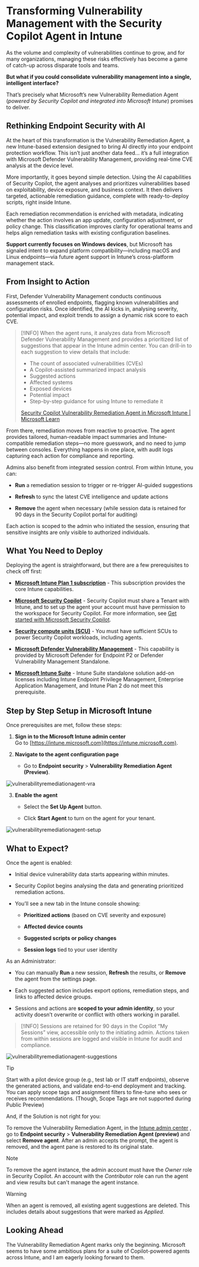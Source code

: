 # Transforming Vulnerability Management with the Security Copilot Agent in Intune

As the volume and complexity of vulnerabilities continue to grow, and for many organizations, managing these risks effectively has become a game of catch-up across disparate tools and teams.

**But what if you could consolidate vulnerability management into a single, intelligent interface?** 

That’s precisely what Microsoft’s new Vulnerability Remediation Agent (*powered by Security Copilot and integrated into Microsoft Intune*) promises to deliver.

## Rethinking Endpoint Security with AI

At the heart of this transformation is the Vulnerability Remediation Agent, a new Intune-based extension designed to bring AI directly into your endpoint protection workflow. This isn’t just another data feed... it’s a full integration with Microsoft Defender Vulnerability Management, providing real-time CVE analysis at the device level.

More importantly, it goes beyond simple detection. Using the AI capabilities of Security Copilot, the agent analyses and prioritizes vulnerabilities based on exploitability, device exposure, and business context. It then delivers targeted, actionable remediation guidance, complete with ready-to-deploy scripts, right inside Intune.

Each remediation recommendation is enriched with metadata, indicating whether the action involves an app update, configuration adjustment, or policy change. This classification improves clarity for operational teams and helps align remediation tasks with existing configuration baselines.

**Support currently focuses on Windows devices**, but Microsoft has signaled intent to expand platform compatibility—including macOS and Linux endpoints—via future agent support in Intune’s cross-platform management stack.

## From Insight to Action

First, Defender Vulnerability Management conducts continuous assessments of enrolled endpoints, flagging known vulnerabilities and configuration risks. Once identified, the AI kicks in, analysing severity, potential impact, and exploit trends to assign a dynamic risk score to each CVE.

> [!INFO]
> When the agent runs, it analyzes data from Microsoft Defender Vulnerability Management and provides a prioritized list of suggestions that appear in the Intune admin center. You can drill-in to each suggestion to view details that include:
> 
> - The count of associated vulnerabilities (CVEs)
> - A Copilot-assisted summarized impact analysis
> - Suggested actions
> - Affected systems
> - Exposed devices
> - Potential impact
> - Step-by-step guidance for using Intune to remediate it
> 
> [Security Copilot Vulnerability Remediation Agent in Microsoft Intune | Microsoft Learn](https://learn.microsoft.com/en-us/intune/intune-service/protect/vulnerability-remediation-agent)

From there, remediation moves from reactive to proactive. The agent provides tailored, human-readable impact summaries and Intune-compatible remediation steps—no more guesswork, and no need to jump between consoles. Everything happens in one place, with audit logs capturing each action for compliance and reporting.

Admins also benefit from integrated session control. From within Intune, you can:

- **Run** a remediation session to trigger or re-trigger AI-guided suggestions
    
- **Refresh** to sync the latest CVE intelligence and update actions
    
- **Remove** the agent when necessary (while session data is retained for 90 days in the Security Copilot portal for auditing)
    

Each action is scoped to the admin who initiated the session, ensuring that sensitive insights are only visible to authorized individuals.

## What You Need to Deploy

Deploying the agent is straightforward, but there are a few prerequisites to check off first:

- [**Microsoft Intune Plan 1 subscription**](https://learn.microsoft.com/en-us/intune/intune-service/fundamentals/licenses) - This subscription provides the core Intune capabilities.
    
- [**Microsoft Security Copilot**](https://learn.microsoft.com/en-us/copilot/security/microsoft-security-copilot) - Security Copilot must share a Tenant with Intune, and to set up the agent your account must have permission to the workspace for Security Copilot. For more information, see [Get started with Microsoft Security Copilot](https://learn.microsoft.com/en-us/copilot/security/get-started-security-copilot#onboarding-to-security-copilot).
    
- [**Security compute units (SCU)**](https://learn.microsoft.com/en-us/copilot/security/manage-usage) - You must have sufficient SCUs to power Security Copilot workloads, including agents.
    
- [**Microsoft Defender Vulnerability Management**](https://learn.microsoft.com/en-us/defender-vulnerability-management/defender-vulnerability-management) - This capability is provided by Microsoft Defender for Endpoint P2 or Defender Vulnerability Management Standalone.
    
- [**Microsoft Intune Suite**](https://learn.microsoft.com/en-us/intune/intune-service/fundamentals/intune-add-ons) - Intune Suite standalone solution add-on licenses including Intune Endpoint Privilege Management, Enterprise Application Management, and Intune Plan 2 do not meet this prerequisite.
    

## Step by Step Setup in Microsoft Intune

Once prerequisites are met, follow these steps:

1. **Sign in to the Microsoft Intune admin center**  
    Go to [https://intune.microsoft.com](https://intune.microsoft.com).
    
2. **Navigate to the agent configuration page**
    
    - Go to **Endpoint security** > **Vulnerability Remediation Agent (Preview)**.

![vulnerabilityremediationagent-vra](./Images/vulnerabilityremediationagent-vra.png)

3. **Enable the agent**
    
    - Select the **Set Up Agent** button.
        
    - Click **Start Agent** to turn on the agent for your tenant.
        

![vulnerabilityremediationagent-setup](./Images/vulnerabilityremediationagent-setup.png)

## What to Expect?

Once the agent is enabled:

- Initial device vulnerability data starts appearing within minutes.
    
- Security Copilot begins analysing the data and generating prioritized remediation actions.
    
- You’ll see a new tab in the Intune console showing:
    
    - **Prioritized actions** (based on CVE severity and exposure)
        
    - **Affected device counts**
        
    - **Suggested scripts or policy changes**
        
    - **Session logs** tied to your user identity
        

As an Administrator:

- You can manually **Run** a new session, **Refresh** the results, or **Remove** the agent from the settings page.
    
- Each suggested action includes export options, remediation steps, and links to affected device groups.
    
- Sessions and actions are **scoped to your admin identity**, so your activity doesn’t overwrite or conflict with others working in parallel.
	

> [!INFO] 
> Sessions are retained for 90 days in the Copilot “My Sessions” view, accessible only to the initiating admin. Actions taken from within sessions are logged and visible in Intune for audit and compliance.

![vulnerabilityremediationagent-suggestions](./Images/vulnerabilityremediationagent-suggestions.png)

> [!tip] 
> Start with a pilot device group (e.g., test lab or IT staff endpoints), observe the generated actions, and validate end-to-end deployment and tracking. You can apply scope tags and assignment filters to fine-tune who sees or receives recommendations. (Though, Scope Tags are not supported during Public Preview)

And, if the Solution is not right for you:

To remove the Vulnerability Remediation Agent, in the [Intune admin center](https://go.microsoft.com/fwlink/?linkid=2109431) , go to **Endpoint security** > **Vulnerability Remediation Agent (preview)** and select **Remove agent**. After an admin accepts the prompt, the agent is removed, and the agent pane is restored to its original state.

> [!NOTE]
> To remove the agent instance, the admin account must have the _Owner_ role in Security Copilot. An account with the _Contributor_ role can run the agent and view results but can't manage the agent instance.

> [!warning] 
> When an agent is removed, all existing agent suggestions are deleted. This includes details about suggestions that were marked as _Applied_.

## Looking Ahead

The Vulnerability Remediation Agent marks only the beginning. Microsoft seems to have some ambitious plans for a suite of Copilot-powered agents across Intune, and I am eagerly looking forward to them.